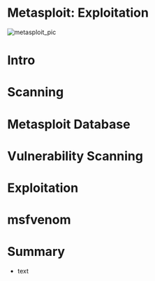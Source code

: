 # Metasploit: Exploitation
![metasploit_pic](https://github.com/user-attachments/assets/001c8795-43d2-49f7-b91f-e380abe080cc)

# Intro
# Scanning
# Metasploit Database
# Vulnerability Scanning
# Exploitation
# msfvenom
# Summary
- text
